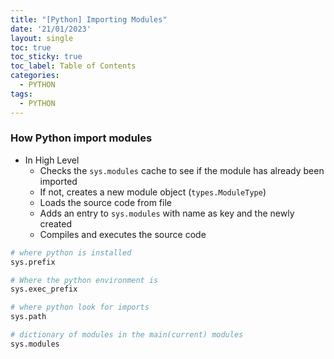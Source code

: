 ```yaml
---
title: "[Python] Importing Modules"
date: '21/01/2023'
layout: single
toc: true
toc_sticky: true
toc_label: Table of Contents
categories:
  - PYTHON
tags:
  - PYTHON
---
```


### How Python import modules
* In High Level
  * Checks the `sys.modules` cache to see if the module has already been imported
  * If not, creates a new module object (`types.ModuleType`)
  * Loads the source code from file
  * Adds an entry to `sys.modules` with name as key and the newly created
  * Compiles and executes the source code

```python
# where python is installed
sys.prefix

# Where the python environment is
sys.exec_prefix

# where python look for imports
sys.path

# dictionary of modules in the main(current) modules
sys.modules
```